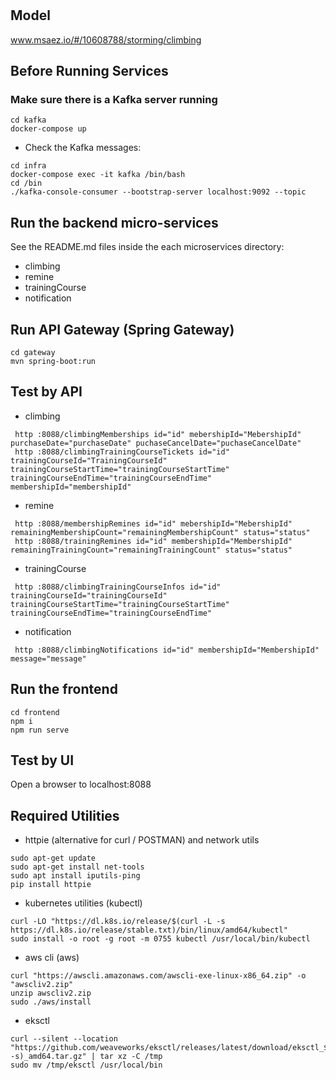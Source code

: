 # 

## Model
www.msaez.io/#/10608788/storming/climbing

## Before Running Services
### Make sure there is a Kafka server running
```
cd kafka
docker-compose up
```
- Check the Kafka messages:
```
cd infra
docker-compose exec -it kafka /bin/bash
cd /bin
./kafka-console-consumer --bootstrap-server localhost:9092 --topic
```

## Run the backend micro-services
See the README.md files inside the each microservices directory:

- climbing
- remine
- trainingCourse
- notification


## Run API Gateway (Spring Gateway)
```
cd gateway
mvn spring-boot:run
```

## Test by API
- climbing
```
 http :8088/climbingMemberships id="id" mebershipId="MebershipId" purchaseDate="purchaseDate" puchaseCancelDate="puchaseCancelDate" 
 http :8088/climbingTrainingCourseTickets id="id" trainingCourseId="TrainingCourseId" trainingCourseStartTime="trainingCourseStartTime" trainingCourseEndTime="trainingCourseEndTime" membershipId="membershipId" 
```
- remine
```
 http :8088/membershipRemines id="id" mebershipId="MebershipId" remainingMembershipCount="remainingMembershipCount" status="status" 
 http :8088/trainingRemines id="id" membershipId="MembershipId" remainingTrainingCount="remainingTrainingCount" status="status" 
```
- trainingCourse
```
 http :8088/climbingTrainingCourseInfos id="id" trainingCourseId="trainingCourseId" trainingCourseStartTime="trainingCourseStartTime" trainingCourseEndTime="trainingCourseEndTime" 
```
- notification
```
 http :8088/climbingNotifications id="id" membershipId="MembershipId" message="message" 
```


## Run the frontend
```
cd frontend
npm i
npm run serve
```

## Test by UI
Open a browser to localhost:8088

## Required Utilities

- httpie (alternative for curl / POSTMAN) and network utils
```
sudo apt-get update
sudo apt-get install net-tools
sudo apt install iputils-ping
pip install httpie
```

- kubernetes utilities (kubectl)
```
curl -LO "https://dl.k8s.io/release/$(curl -L -s https://dl.k8s.io/release/stable.txt)/bin/linux/amd64/kubectl"
sudo install -o root -g root -m 0755 kubectl /usr/local/bin/kubectl
```

- aws cli (aws)
```
curl "https://awscli.amazonaws.com/awscli-exe-linux-x86_64.zip" -o "awscliv2.zip"
unzip awscliv2.zip
sudo ./aws/install
```

- eksctl 
```
curl --silent --location "https://github.com/weaveworks/eksctl/releases/latest/download/eksctl_$(uname -s)_amd64.tar.gz" | tar xz -C /tmp
sudo mv /tmp/eksctl /usr/local/bin
```


